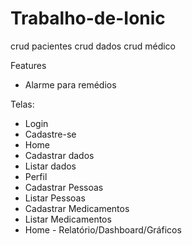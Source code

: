 # Trabalho-de-Ionic

crud pacientes
crud dados
crud médico

Features
- Alarme para remédios


Telas:
- Login
- Cadastre-se
- Home
- Cadastrar dados
- Listar dados
- Perfil
- Cadastrar Pessoas
- Listar Pessoas
- Cadastrar Medicamentos
- Listar Medicamentos
- Home - Relatório/Dashboard/Gráficos

